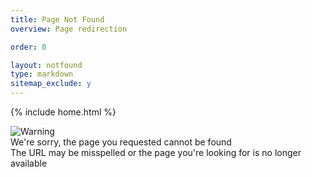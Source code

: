 ```yaml
---
title: Page Not Found
overview: Page redirection

order: 0

layout: notfound
type: markdown
sitemap_exclude: y
---
```

{% include home.html %}

<div class="icon">
  <img alt="Warning" title="Warning" src="{{home}}/img/exclamation-mark.svg" />
</div>

<div class="error">
  We're sorry, the page you requested cannot be found
</div>

<div class="explanation">
  The URL may be misspelled or the page you're looking for is no longer available
</div>
